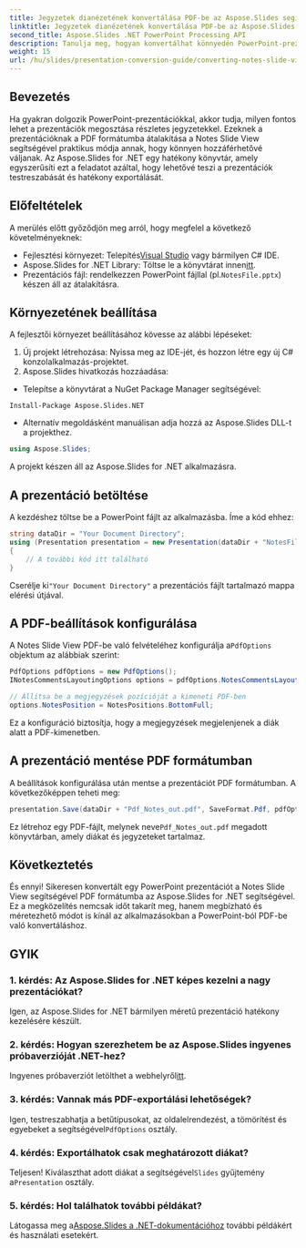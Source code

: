 ```yaml
---
title: Jegyzetek dianézetének konvertálása PDF-be az Aspose.Slides segítségével .NET-hez
linktitle: Jegyzetek dianézetének konvertálása PDF-be az Aspose.Slides segítségével .NET-hez
second_title: Aspose.Slides .NET PowerPoint Processing API
description: Tanulja meg, hogyan konvertálhat könnyedén PowerPoint-prezentációkat a Notes Slide View segítségével PDF formátumba az Aspose.Slides for .NET segítségével. Ez az útmutató részletes utasításokat tartalmaz.
weight: 15
url: /hu/slides/presentation-conversion-guide/converting-notes-slide-view-to-pdf/
---
```

## Bevezetés

Ha gyakran dolgozik PowerPoint-prezentációkkal, akkor tudja, milyen fontos lehet a prezentációk megosztása részletes jegyzetekkel. Ezeknek a prezentációknak a PDF formátumba átalakítása a Notes Slide View segítségével praktikus módja annak, hogy könnyen hozzáférhetővé váljanak. Az Aspose.Slides for .NET egy hatékony könyvtár, amely egyszerűsíti ezt a feladatot azáltal, hogy lehetővé teszi a prezentációk testreszabását és hatékony exportálását.

## Előfeltételek

A merülés előtt győződjön meg arról, hogy megfelel a következő követelményeknek:

-  Fejlesztési környezet: Telepítés[Visual Studio](https://visualstudio.microsoft.com/) vagy bármilyen C# IDE.
-  Aspose.Slides for .NET Library: Töltse le a könyvtárat innen[itt](https://releases.aspose.com/slides/net/).
-  Prezentációs fájl: rendelkezzen PowerPoint fájllal (pl.`NotesFile.pptx`) készen áll az átalakításra.

## Környezetének beállítása

A fejlesztői környezet beállításához kövesse az alábbi lépéseket:

1. Új projekt létrehozása: Nyissa meg az IDE-jét, és hozzon létre egy új C# konzolalkalmazás-projektet.
2. Aspose.Slides hivatkozás hozzáadása: 
- Telepítse a könyvtárat a NuGet Package Manager segítségével:
 ```
 Install-Package Aspose.Slides.NET
 ```
- Alternatív megoldásként manuálisan adja hozzá az Aspose.Slides DLL-t a projekthez.

```csharp
using Aspose.Slides;
```
A projekt készen áll az Aspose.Slides for .NET alkalmazásra.

## A prezentáció betöltése

A kezdéshez töltse be a PowerPoint fájlt az alkalmazásba. Íme a kód ehhez:

```csharp
string dataDir = "Your Document Directory";
using (Presentation presentation = new Presentation(dataDir + "NotesFile.pptx"))
{
	// A további kód itt található
}

```

 Cserélje ki`"Your Document Directory"` a prezentációs fájlt tartalmazó mappa elérési útjával.

## A PDF-beállítások konfigurálása

 A Notes Slide View PDF-be való felvételéhez konfigurálja a`PdfOptions` objektum az alábbiak szerint:

```csharp
PdfOptions pdfOptions = new PdfOptions();
INotesCommentsLayoutingOptions options = pdfOptions.NotesCommentsLayouting;

// Állítsa be a megjegyzések pozícióját a kimeneti PDF-ben
options.NotesPosition = NotesPositions.BottomFull;
```

Ez a konfiguráció biztosítja, hogy a megjegyzések megjelenjenek a diák alatt a PDF-kimenetben.

## A prezentáció mentése PDF formátumban

A beállítások konfigurálása után mentse a prezentációt PDF formátumban. A következőképpen teheti meg:

```csharp
presentation.Save(dataDir + "Pdf_Notes_out.pdf", SaveFormat.Pdf, pdfOptions);
```

 Ez létrehoz egy PDF-fájlt, melynek neve`Pdf_Notes_out.pdf` megadott könyvtárban, amely diákat és jegyzeteket tartalmaz.

## Következtetés

És ennyi! Sikeresen konvertált egy PowerPoint prezentációt a Notes Slide View segítségével PDF formátumba az Aspose.Slides for .NET segítségével. Ez a megközelítés nemcsak időt takarít meg, hanem megbízható és méretezhető módot is kínál az alkalmazásokban a PowerPoint-ból PDF-be való konvertáláshoz.

## GYIK

### 1. kérdés: Az Aspose.Slides for .NET képes kezelni a nagy prezentációkat?
Igen, az Aspose.Slides for .NET bármilyen méretű prezentáció hatékony kezelésére készült.

### 2. kérdés: Hogyan szerezhetem be az Aspose.Slides ingyenes próbaverzióját .NET-hez?
 Ingyenes próbaverziót letölthet a webhelyről[itt](https://releases.aspose.com/).

### 3. kérdés: Vannak más PDF-exportálási lehetőségek?
 Igen, testreszabhatja a betűtípusokat, az oldalelrendezést, a tömörítést és egyebeket a segítségével`PdfOptions` osztály.

### 4. kérdés: Exportálhatok csak meghatározott diákat?
 Teljesen! Kiválaszthat adott diákat a segítségével`Slides` gyűjtemény a`Presentation` osztály.

### 5. kérdés: Hol találhatok további példákat?
 Látogassa meg a[Aspose.Slides a .NET-dokumentációhoz](https://reference.aspose.com/slides/net/) további példákért és használati esetekért.